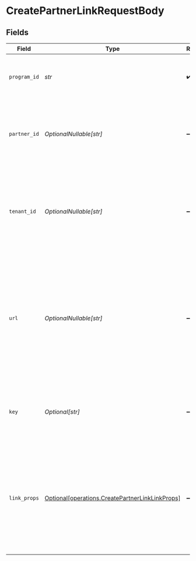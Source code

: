 # CreatePartnerLinkRequestBody


## Fields

| Field                                                                                                                                                           | Type                                                                                                                                                            | Required                                                                                                                                                        | Description                                                                                                                                                     |
| --------------------------------------------------------------------------------------------------------------------------------------------------------------- | --------------------------------------------------------------------------------------------------------------------------------------------------------------- | --------------------------------------------------------------------------------------------------------------------------------------------------------------- | --------------------------------------------------------------------------------------------------------------------------------------------------------------- |
| `program_id`                                                                                                                                                    | *str*                                                                                                                                                           | :heavy_check_mark:                                                                                                                                              | The ID of the program that the partner is enrolled in.                                                                                                          |
| `partner_id`                                                                                                                                                    | *OptionalNullable[str]*                                                                                                                                         | :heavy_minus_sign:                                                                                                                                              | The ID of the partner to create a link for. Will take precedence over `tenantId` if provided.                                                                   |
| `tenant_id`                                                                                                                                                     | *OptionalNullable[str]*                                                                                                                                         | :heavy_minus_sign:                                                                                                                                              | The ID of the partner in your system. If both `partnerId` and `tenantId` are not provided, an error will be thrown.                                             |
| `url`                                                                                                                                                           | *OptionalNullable[str]*                                                                                                                                         | :heavy_minus_sign:                                                                                                                                              | The URL to shorten (if not provided, the program's default URL will be used). Will throw an error if the domain doesn't match the program's default URL domain. |
| `key`                                                                                                                                                           | *Optional[str]*                                                                                                                                                 | :heavy_minus_sign:                                                                                                                                              | The short link slug. If not provided, a random 7-character slug will be generated.                                                                              |
| `link_props`                                                                                                                                                    | [Optional[operations.CreatePartnerLinkLinkProps]](../../models/operations/createpartnerlinklinkprops.md)                                                        | :heavy_minus_sign:                                                                                                                                              | Additional properties that you can pass to the partner's short link. Will be used to override the default link properties for this partner.                     |